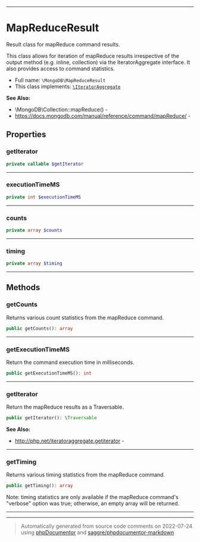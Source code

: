 ***

# MapReduceResult

Result class for mapReduce command results.

This class allows for iteration of mapReduce results irrespective of the
output method (e.g. inline, collection) via the IteratorAggregate interface.
It also provides access to command statistics.

* Full name: `\MongoDB\MapReduceResult`
* This class implements:
[`\IteratorAggregate`](../IteratorAggregate.md)

**See Also:**

* \MongoDB\Collection::mapReduce() - 
* https://docs.mongodb.com/manual/reference/command/mapReduce/ - 



## Properties


### getIterator



```php
private callable $getIterator
```






***

### executionTimeMS



```php
private int $executionTimeMS
```






***

### counts



```php
private array $counts
```






***

### timing



```php
private array $timing
```






***

## Methods


### getCounts

Returns various count statistics from the mapReduce command.

```php
public getCounts(): array
```











***

### getExecutionTimeMS

Return the command execution time in milliseconds.

```php
public getExecutionTimeMS(): int
```











***

### getIterator

Return the mapReduce results as a Traversable.

```php
public getIterator(): \Traversable
```










**See Also:**

* http://php.net/iteratoraggregate.getiterator - 

***

### getTiming

Returns various timing statistics from the mapReduce command.

```php
public getTiming(): array
```

Note: timing statistics are only available if the mapReduce command's
"verbose" option was true; otherwise, an empty array will be returned.









***


***
> Automatically generated from source code comments on 2022-07-24 using [phpDocumentor](http://www.phpdoc.org/) and [saggre/phpdocumentor-markdown](https://github.com/Saggre/phpDocumentor-markdown)
